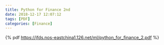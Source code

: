 ```yaml
---
title: Python for Finance 2nd
date: 2018-12-17 12:07:12
tags: [PDF]
categories: [Finance]
---
```


{% pdf https://jfds.nos-eastchina1.126.net/ml/python_for_finance_2.pdf %} 